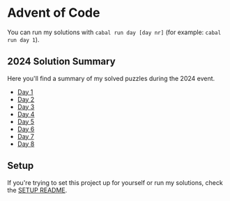 # Advent of Code

You can run my solutions with `cabal run day [day nr]` (for example: `cabal run day 1`).

## 2024 Solution Summary

Here you'll find a summary of my solved puzzles during the 2024 event.

- [Day 1](./lib/Day1.hs)
- [Day 2](./lib/Day2.hs)
- [Day 3](./lib/Day3.hs)
- [Day 4](./lib/Day4.hs)
- [Day 5](./lib/Day5.hs)
- [Day 6](./lib/Day6.hs)
- [Day 7](./lib/Day7.hs)
- [Day 8](./lib/Day8.hs)

## Setup

If you're trying to set this project up for yourself or run my solutions, check the [SETUP README](SETUP.md).

